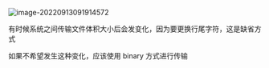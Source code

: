 ![image-20220913091914572](https://wangleidetuchuang.oss-cn-beijing.aliyuncs.com/img/image-20220913091914572.png)

有时候系统之间传输文件体积大小后会发变化，因为要更换行尾字符，这是缺省方式

如果不希望发生这种变化，应该使用 binary 方式进行传输

